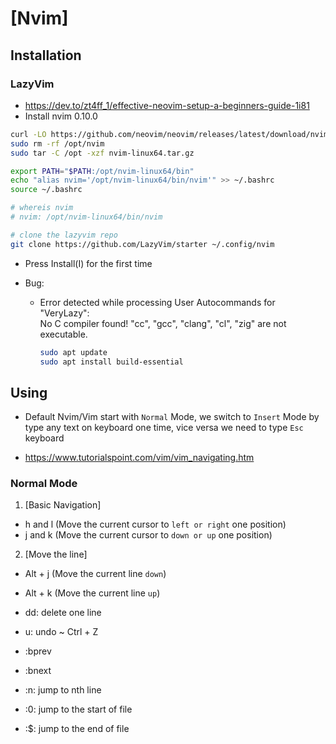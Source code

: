 # [Nvim]
## Installation
### LazyVim
- https://dev.to/zt4ff_1/effective-neovim-setup-a-beginners-guide-1i81
- Install nvim 0.10.0
```bash
curl -LO https://github.com/neovim/neovim/releases/latest/download/nvim-linux64.tar.gz
sudo rm -rf /opt/nvim
sudo tar -C /opt -xzf nvim-linux64.tar.gz

export PATH="$PATH:/opt/nvim-linux64/bin"
echo "alias nvim='/opt/nvim-linux64/bin/nvim'" >> ~/.bashrc
source ~/.bashrc

# whereis nvim
# nvim: /opt/nvim-linux64/bin/nvim

# clone the lazyvim repo
git clone https://github.com/LazyVim/starter ~/.config/nvim
```
- Press Install(I) for the first time

- Bug:
  - Error detected while processing User Autocommands for "VeryLazy":                                                                                            
    No C compiler found! "cc", "gcc", "clang", "cl", "zig" are not executable.
    ```bash
    sudo apt update
    sudo apt install build-essential
    ```

## Using
- Default Nvim/Vim start with `Normal` Mode, we switch to `Insert` Mode by type any text on keyboard one time, vice versa we need to type `Esc` keyboard

- https://www.tutorialspoint.com/vim/vim_navigating.htm

### Normal Mode
1. [Basic Navigation]
- h and l (Move the current cursor to `left or right` one position)
- j and k (Move the current cursor to `down or up` one position)
2. [Move the line]
- Alt + j (Move the current line `down`)
- Alt + k (Move the current line `up`)

- dd: delete one line
- u: undo ~ Ctrl + Z

- :bprev
- :bnext

- :n: jump to nth line
- :0: jump to the start of file
- :$: jump to the end of file
